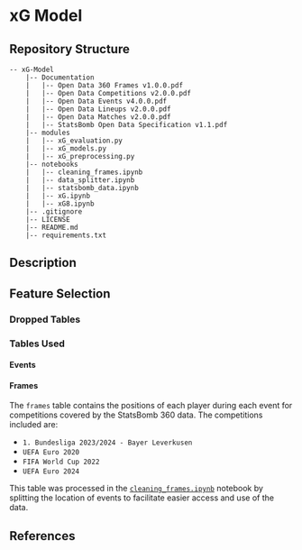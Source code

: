 # xG Model

## Repository Structure

```
-- xG-Model
    |-- Documentation
    |   |-- Open Data 360 Frames v1.0.0.pdf
    |   |-- Open Data Competitions v2.0.0.pdf
    |   |-- Open Data Events v4.0.0.pdf
    |   |-- Open Data Lineups v2.0.0.pdf
    |   |-- Open Data Matches v2.0.0.pdf
    |   |-- StatsBomb Open Data Specification v1.1.pdf
    |-- modules
    |   |-- xG_evaluation.py
    |   |-- xG_models.py
    |   |-- xG_preprocessing.py
    |-- notebooks
    |   |-- cleaning_frames.ipynb
    |   |-- data_splitter.ipynb
    |   |-- statsbomb_data.ipynb
    |   |-- xG.ipynb
    |   |-- xG8.ipynb
    |-- .gitignore
    |-- LICENSE
    |-- README.md
    |-- requirements.txt
```


## Description

## Feature Selection

### Dropped Tables

### Tables Used

#### Events

#### Frames

The `frames` table contains the positions of each player during each event for competitions covered by the StatsBomb 360 data. The competitions included are:

- `1. Bundesliga 2023/2024 - Bayer Leverkusen`
- `UEFA Euro 2020`
- `FIFA World Cup 2022`
- `UEFA Euro 2024`

This table was processed in the <a href='cleaning_frames.ipynb'>`cleaning_frames.ipynb`</a> notebook by splitting the location of events to facilitate easier access and use of the data.

## References